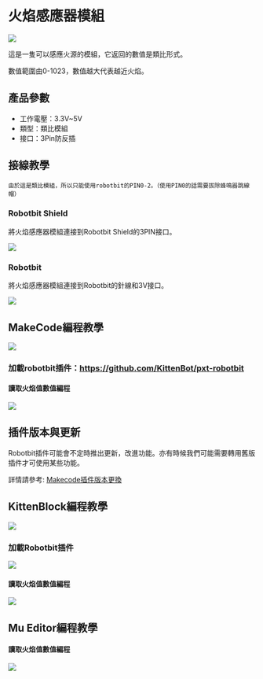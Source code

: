 # 火焰感應器模組

![](./images/fire2.png)

這是一隻可以感應火源的模組，它返回的數值是類比形式。

數值範圍由0-1023，數值越大代表越近火焰。

## 產品參數

- 工作電壓：3.3V~5V
- 類型：類比模組
- 接口：3Pin防反插

## 接線教學

    由於這是類比模組，所以只能使用robotbit的PIN0-2。（使用PIN0的話需要拔除蜂鳴器跳線帽）

### Robotbit Shield

將火焰感應器模組連接到Robotbit Shield的3PIN接口。

![](./images/fire_wire2.png)

### Robotbit

將火焰感應器模組連接到Robotbit的針線和3V接口。

![](./images/fire_wire1.png)

## MakeCode編程教學

![](./PWmodules/images/mcbanner.png)

### 加載robotbit插件：https://github.com/KittenBot/pxt-robotbit

#### 讀取火焰值數值編程

![](./images/poten_code.png)

## 插件版本與更新

Robotbit插件可能會不定時推出更新，改進功能。亦有時候我們可能需要轉用舊版插件才可使用某些功能。

詳情請參考: [Makecode插件版本更換](../../Makecode/makecode_extensionUpdate)


## KittenBlock編程教學

![](./PWmodules/images/kbbanner.png)

### 加載Robotbit插件

![](./images/addRB.png)

#### 讀取火焰值數值編程

![](./images/poten_codekb.png)

## Mu Editor編程教學

#### 讀取火焰值數值編程

![](./images/poten_codemu.png)